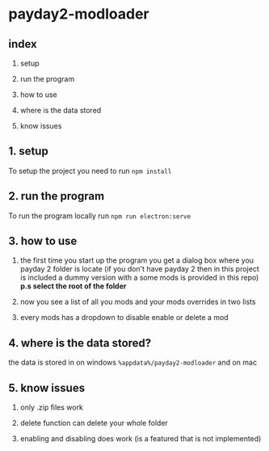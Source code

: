 # payday2-modloader

## index

1. setup

2. run the program

3. how to use

4. where is the data stored

4. know issues

## 1. setup

To setup the project you need to run `npm install`

## 2. run the program

To run the program locally run `npm run electron:serve`

## 3. how to use

1. the first time you start up the program you get a dialog box where you payday 2 folder is locate 
(if you don't have payday 2 then in this project is included a dummy version with a some mods is provided in this repo)
**p.s select the root of the folder**

2. now you see a list of all you mods and your mods overrides in two lists

3. every mods has a dropdown to disable enable or delete a mod

## 4. where is the data stored?

the data is stored in on windows `%appdata%/payday2-modloader` and on mac 

## 5. know issues

1. only .zip files work

2. delete function can delete your whole folder 

3. enabling and disabling does work (is a featured that is not implemented)
